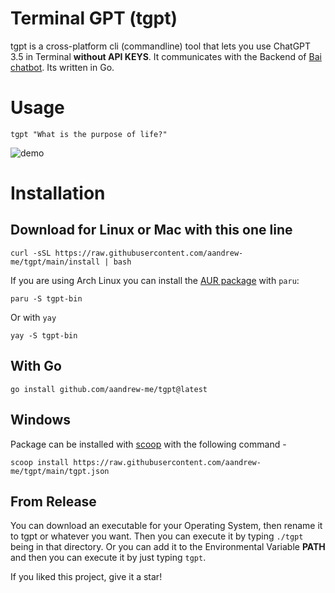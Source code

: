 # Terminal GPT (tgpt)

tgpt is a cross-platform cli (commandline) tool that lets you use ChatGPT 3.5 in Terminal **without API KEYS**. It communicates with the Backend of [Bai chatbot](https://chatbot.theb.ai). Its written in Go.

# Usage
```
tgpt "What is the purpose of life?"
```
![demo](https://user-images.githubusercontent.com/66430340/233759296-c4cf8cf2-0cab-48aa-9e84-40765b823282.gif)

# Installation

## Download for Linux or Mac with this one line
```
curl -sSL https://raw.githubusercontent.com/aandrew-me/tgpt/main/install | bash
```

If you are using Arch Linux you can install the [AUR package](https://aur.archlinux.org/packages/tgpt-bin) with `paru`:
  
```
paru -S tgpt-bin
```
Or with `yay`
```
yay -S tgpt-bin
```
## With Go
```
go install github.com/aandrew-me/tgpt@latest
```

## Windows
Package can be installed with [scoop](https://scoop.sh/) with the following command -
```
scoop install https://raw.githubusercontent.com/aandrew-me/tgpt/main/tgpt.json
```
## From Release

You can download an executable for your Operating System, then rename it to tgpt or whatever you want. Then you can execute it by typing `./tgpt` being in that directory. Or you can add it to the Environmental Variable **PATH** and then you can execute it by just typing `tgpt`.

If you liked this project, give it a star!